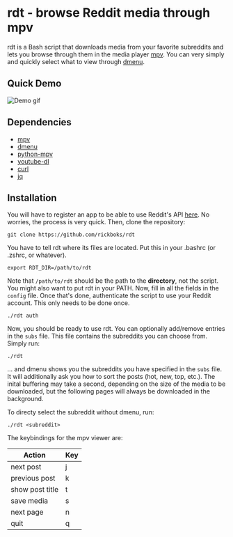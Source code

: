 # rdt - browse Reddit media through mpv

rdt is a Bash script that downloads media from your favorite subreddits and lets you browse through them in the media player [mpv](https://mpv.io). You can very simply and quickly select what to view through [dmenu](https://tools.suckless.org/dmenu/).

## Quick Demo
![Demo gif](demo.gif)

## Dependencies
- [mpv](https://github.com/mpv-player/mpv)
- [dmenu](https://github.com/stilvoid/dmenu)
- [python-mpv](https://github.com/jaseg/python-mpv)
- [youtube-dl](https://github.com/ytdl-org/youtube-dl)
- [curl](https://github.com/curl/curl)
- [jq](https://github.com/stedolan/jq)

## Installation

You will have to register an app to be able to use Reddit's API [here](https://ssl.reddit.com/prefs/apps). No worries, the process is very quick.
Then, clone the repository:
```
git clone https://github.com/rickboks/rdt
```

You have to tell rdt where its files are located. Put this in your .bashrc (or .zshrc, or whatever).
```
export RDT_DIR=/path/to/rdt
```
Note that ```/path/to/rdt``` should be the path to the **directory**, not the script.
You might also want to put rdt in your PATH. Now, fill in all the fields in the ```config``` file.
Once that's done, authenticate the script to use your Reddit account. This only needs to be done once.

```
./rdt auth
```
Now, you should be ready to use rdt. You can optionally add/remove entries in the ```subs``` file. This file contains the subreddits you can choose from. Simply run:

```
./rdt
```
... and dmenu shows you the subreddits you have specified in the ```subs``` file. It will additionally ask you how to sort the posts (hot, new, top, etc.).
The inital buffering may take a second, depending on the size of the media to be downloaded, but the following pages will always be downloaded in the background.

To directy select the subreddit without dmenu, run:
```
./rdt <subreddit>
```
The keybindings for the mpv viewer are:

Action | Key
-------|-----
next post | j
previous post | k
show post title | t
save media | s
next page | n
quit | q


